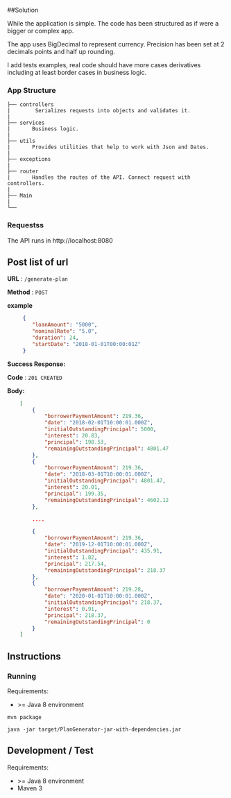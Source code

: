 ##Solution

While the application is simple. The code has been structured as if were a bigger or complex app.

The app uses BigDecimal to represent currency. Precision has been set at 2 decimals points and half up rounding.

I add tests examples, real code should have more cases derivatives including at least border cases in business logic.

### App Structure
```
├── controllers
|        Serializes requests into objects and validates it.
|
├── services
|       Business logic.
|
├── utils
|       Provides utilities that help to work with Json and Dates.
|
├── exceptions
|
├── router
|       Handles the routes of the API. Connect request with controllers.
|
├── Main
|
└──
```

### Requestss

The API runs in http://localhost:8080

**Post list of url**
----

**URL** : `/generate-plan`

**Method** : `POST`

**example**

```json
     {
     	"loanAmount": "5000",
     	"nominalRate": "5.0",
     	"duration": 24,
     	"startDate": "2018-01-01T00:00:01Z"
     }
```

**Success Response:**

**Code** : `201 CREATED`

**Body:**
```json
    [
        {
    		"borrowerPaymentAmount": 219.36,
    		"date": "2018-02-01T10:00:01.000Z",
    		"initialOutstandingPrincipal": 5000,
    		"interest": 20.83,
    		"principal": 198.53,
    		"remainingOutstandingPrincipal": 4801.47
    	},
    	{
    		"borrowerPaymentAmount": 219.36,
    		"date": "2018-03-01T10:00:01.000Z",
    		"initialOutstandingPrincipal": 4801.47,
    		"interest": 20.01,
    		"principal": 199.35,
    		"remainingOutstandingPrincipal": 4602.12
    	},

    	....

        {
    		"borrowerPaymentAmount": 219.36,
    		"date": "2019-12-01T10:00:01.000Z",
    		"initialOutstandingPrincipal": 435.91,
    		"interest": 1.82,
    		"principal": 217.54,
    		"remainingOutstandingPrincipal": 218.37
    	},
    	{
    		"borrowerPaymentAmount": 219.28,
    		"date": "2020-01-01T10:00:01.000Z",
    		"initialOutstandingPrincipal": 218.37,
    		"interest": 0.91,
    		"principal": 218.37,
    		"remainingOutstandingPrincipal": 0
    	}
    ]

```

## Instructions

### Running

Requirements:
- \>= Java 8 environment

```
mvn package

java -jar target/PlanGenerator-jar-with-dependencies.jar
```

## Development / Test

Requirements:
- \>= Java 8 environment
- Maven 3
